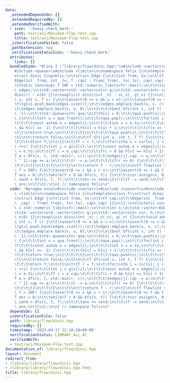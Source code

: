 ```yaml
---
data:
  _extendedDependsOn: []
  _extendedRequiredBy: []
  _extendedVerifiedWith:
  - icon: ':heavy_check_mark:'
    path: test/aoj/Maximum-Flow.test.cpp
    title: test/aoj/Maximum-Flow.test.cpp
  _isVerificationFailed: false
  _pathExtension: hpp
  _verificationStatusIcon: ':heavy_check_mark:'
  attributes:
    links: []
  bundledCode: "#line 2 \"library/flow/dinic.hpp\"\n#include <vector>\n#include <cassert>\n\
    #include <queue>\n#include <limits>\n\nnamespace felix {\n\ntemplate<class T>\n\
    struct dinic {\npublic:\n\tstruct Edge {\n\t\tint from, to;\n\t\tT cap;\n\t\t\
    Edge(int _from, int _to, T _cap) : from(_from), to(_to), cap(_cap) {}\n\t};\n\n\
    \tstatic constexpr T INF = std::numeric_limits<T>::max();\n\t\n\tint n;\n\tstd::vector<Edge>\
    \ edges;\n\tstd::vector<std::vector<int>> g;\n\tstd::vector<int> cur, h;\n\n\t\
    dinic() : n(0) {}\n\texplicit dinic(int _n) : n(_n), g(_n) {}\n\n\tvoid add_edge(int\
    \ u, int v, T c) {\n\t\tassert(0 <= u && u < n);\n\t\tassert(0 <= v && v < n);\n\
    \t\tg[u].push_back(edges.size());\n\t\tedges.emplace_back(u, v, c);\n\t\tg[v].push_back(edges.size());\n\
    \t\tedges.emplace_back(v, u, 0);\n\t}\n\n\tbool bfs(int s, int t) {\n\t\th.assign(n,\
    \ -1);\n\t\tstd::queue<int> que;\n\t\th[s] = 0;\n\t\tque.push(s);\n\t\twhile(!que.empty())\
    \ {\n\t\t\tint u = que.front();\n\t\t\tque.pop();\n\t\t\tfor(int i : g[u]) {\n\
    \t\t\t\tconst auto& e = edges[i];\n\t\t\t\tint v = e.to;\n\t\t\t\tif(e.cap > 0\
    \ && h[v] == -1) {\n\t\t\t\t\th[v] = h[u] + 1;\n\t\t\t\t\tif(v == t) {\n\t\t\t\
    \t\t\treturn true;\n\t\t\t\t\t}\n\t\t\t\t\tque.push(v);\n\t\t\t\t}\n\t\t\t}\n\t\
    \t}\n\t\treturn false;\n\t}\n\n\tT dfs(int u, int t, T f) {\n\t\tif(u == t) {\n\
    \t\t\treturn f;\n\t\t}\n\t\tT r = f;\n\t\tfor(int& i = cur[u]; i < (int) g[u].size();\
    \ ++i) {\n\t\t\tint j = g[u][i];\n\t\t\tconst auto& e = edges[j];\n\t\t\tint v\
    \ = e.to;\n\t\t\tT c = e.cap;\n\t\t\tif(c > 0 && h[v] == h[u] + 1) {\n\t\t\t\t\
    T a = dfs(v, t, std::min(r, c));\n\t\t\t\tedges[j].cap -= a;\n\t\t\t\tedges[j\
    \ ^ 1].cap += a;\n\t\t\t\tr -= a;\n\t\t\t\tif(r == 0) {\n\t\t\t\t\treturn f;\n\
    \t\t\t\t}\n\t\t\t}\n\t\t}\n\t\treturn f - r;\n\t}\n\n\tT flow(int s, int t, T\
    \ f = INF) {\n\t\tassert(0 <= s && s < n);\n\t\tassert(0 <= t && t < n);\n\t\t\
    T ans = 0;\n\t\twhile(f > 0 && bfs(s, t)) {\n\t\t\tcur.assign(n, 0);\n\t\t\tT\
    \ send = dfs(s, t, f);\n\t\t\tans += send;\n\t\t\tf -= send;\n\t\t}\n\t\treturn\
    \ ans;\n\t}\n};\n\n} // namespace felix\n"
  code: "#pragma once\n#include <vector>\n#include <cassert>\n#include <queue>\n#include\
    \ <limits>\n\nnamespace felix {\n\ntemplate<class T>\nstruct dinic {\npublic:\n\
    \tstruct Edge {\n\t\tint from, to;\n\t\tT cap;\n\t\tEdge(int _from, int _to, T\
    \ _cap) : from(_from), to(_to), cap(_cap) {}\n\t};\n\n\tstatic constexpr T INF\
    \ = std::numeric_limits<T>::max();\n\t\n\tint n;\n\tstd::vector<Edge> edges;\n\
    \tstd::vector<std::vector<int>> g;\n\tstd::vector<int> cur, h;\n\n\tdinic() :\
    \ n(0) {}\n\texplicit dinic(int _n) : n(_n), g(_n) {}\n\n\tvoid add_edge(int u,\
    \ int v, T c) {\n\t\tassert(0 <= u && u < n);\n\t\tassert(0 <= v && v < n);\n\t\
    \tg[u].push_back(edges.size());\n\t\tedges.emplace_back(u, v, c);\n\t\tg[v].push_back(edges.size());\n\
    \t\tedges.emplace_back(v, u, 0);\n\t}\n\n\tbool bfs(int s, int t) {\n\t\th.assign(n,\
    \ -1);\n\t\tstd::queue<int> que;\n\t\th[s] = 0;\n\t\tque.push(s);\n\t\twhile(!que.empty())\
    \ {\n\t\t\tint u = que.front();\n\t\t\tque.pop();\n\t\t\tfor(int i : g[u]) {\n\
    \t\t\t\tconst auto& e = edges[i];\n\t\t\t\tint v = e.to;\n\t\t\t\tif(e.cap > 0\
    \ && h[v] == -1) {\n\t\t\t\t\th[v] = h[u] + 1;\n\t\t\t\t\tif(v == t) {\n\t\t\t\
    \t\t\treturn true;\n\t\t\t\t\t}\n\t\t\t\t\tque.push(v);\n\t\t\t\t}\n\t\t\t}\n\t\
    \t}\n\t\treturn false;\n\t}\n\n\tT dfs(int u, int t, T f) {\n\t\tif(u == t) {\n\
    \t\t\treturn f;\n\t\t}\n\t\tT r = f;\n\t\tfor(int& i = cur[u]; i < (int) g[u].size();\
    \ ++i) {\n\t\t\tint j = g[u][i];\n\t\t\tconst auto& e = edges[j];\n\t\t\tint v\
    \ = e.to;\n\t\t\tT c = e.cap;\n\t\t\tif(c > 0 && h[v] == h[u] + 1) {\n\t\t\t\t\
    T a = dfs(v, t, std::min(r, c));\n\t\t\t\tedges[j].cap -= a;\n\t\t\t\tedges[j\
    \ ^ 1].cap += a;\n\t\t\t\tr -= a;\n\t\t\t\tif(r == 0) {\n\t\t\t\t\treturn f;\n\
    \t\t\t\t}\n\t\t\t}\n\t\t}\n\t\treturn f - r;\n\t}\n\n\tT flow(int s, int t, T\
    \ f = INF) {\n\t\tassert(0 <= s && s < n);\n\t\tassert(0 <= t && t < n);\n\t\t\
    T ans = 0;\n\t\twhile(f > 0 && bfs(s, t)) {\n\t\t\tcur.assign(n, 0);\n\t\t\tT\
    \ send = dfs(s, t, f);\n\t\t\tans += send;\n\t\t\tf -= send;\n\t\t}\n\t\treturn\
    \ ans;\n\t}\n};\n\n} // namespace felix\n"
  dependsOn: []
  isVerificationFile: false
  path: library/flow/dinic.hpp
  requiredBy: []
  timestamp: '2023-04-17 12:10:28+08:00'
  verificationStatus: LIBRARY_ALL_AC
  verifiedWith:
  - test/aoj/Maximum-Flow.test.cpp
documentation_of: library/flow/dinic.hpp
layout: document
redirect_from:
- /library/library/flow/dinic.hpp
- /library/library/flow/dinic.hpp.html
title: library/flow/dinic.hpp
---
```

